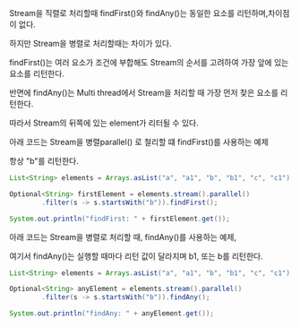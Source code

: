 Stream을 직렬로 처리할때 findFirst()와 findAny()는 동일한 요소를 리턴하며,차이점이 없다.

하지만 Stream을 병렬로 처리할때는 차이가 있다.

findFirst()는 여러 요소가 조건에 부합해도 Stream의 순서를 고려하여 가장 앞에 있는 요소를 리턴한다.

반면에 findAny()는 Multi thread에서 Stream을 처리할 때 가장 먼저 찾은 요소를 리턴한다.

따라서 Stream의 뒤쪽에 있는 element가 리터될 수 있다.

아래 코드는 Stream을 병렬parallel() 로 철리할 떄 findFirst()를 사용하는 예제

항상 "b"를 리턴한다.

```java
List<String> elements = Arrays.asList("a", "a1", "b", "b1", "c", "c1");

Optional<String> firstElement = elements.stream().parallel()
        .filter(s -> s.startsWith("b")).findFirst();

System.out.println("findFirst: " + firstElement.get());
```

아래 코드는 Stream을 병렬로 처리할 때, findAny()를 사용하는 예제,

여기서 findAny()는 실행할 때마다 리턴 값이 달라지며 b1, 또는 b를 리턴한다.

```java
List<String> elements = Arrays.asList("a", "a1", "b", "b1", "c", "c1");

Optional<String> anyElement = elements.stream().parallel()
        .filter(s -> s.startsWith("b")).findAny();

System.out.println("findAny: " + anyElement.get());
```

